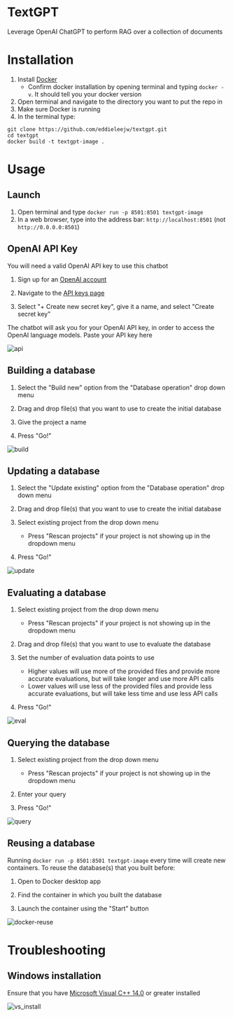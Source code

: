 # TextGPT
Leverage OpenAI ChatGPT to perform RAG over a collection of documents

# Installation

1. Install [Docker](https://www.docker.com/) 
    - Confirm docker installation by opening terminal and typing `docker -v`. It should tell you your docker version
2. Open terminal and navigate to the directory you want to put the repo in
3. Make sure Docker is running
4. In the terminal type:
```
git clone https://github.com/eddieleejw/textgpt.git
cd textgpt
docker build -t textgpt-image .
```



# Usage

## Launch

1. Open terminal and type `docker run -p 8501:8501 textgpt-image`
2. In a web browser, type into the address bar: `http://localhost:8501` (not `http://0.0.0.0:8501`)


## OpenAI API Key

You will need a valid OpenAI API key to use this chatbot

1. Sign up for an [OpenAI account](https://openai.com/index/openai-api/)

2. Navigate to the [API keys page](https://platform.openai.com/api-keys)

3. Select "+ Create new secret key", give it a name, and select "Create secret key"

The chatbot will ask you for your OpenAI API key, in order to access the OpenAI language models. Paste your API key here

![api](images/openapi.png)


## Building a database

1. Select the "Build new" option from the "Database operation" drop down menu

2. Drag and drop file(s) that you want to use to create the initial database

3. Give the project a name

4. Press "Go!"

![build](images/build.png)

## Updating a database

1. Select the "Update existing" option from the "Database operation" drop down menu

2. Drag and drop file(s) that you want to use to create the initial database

3. Select existing project from the drop down menu
    - Press "Rescan projects" if your project is not showing up in the dropdown menu

4. Press "Go!"

![update](images/update.png)

## Evaluating a database

1. Select existing project from the drop down menu
    - Press "Rescan projects" if your project is not showing up in the dropdown menu

2. Drag and drop file(s) that you want to use to evaluate the database

3. Set the number of evaluation data points to use
    - Higher values will use more of the provided files and provide more accurate evaluations, but will take longer and use more API calls
    - Lower values will use less of the provided files and provide less accurate evaluations, but will take less time and use less API calls

4. Press "Go!"

![eval](images/evaluate.png)


## Querying the database

1. Select existing project from the drop down menu
    - Press "Rescan projects" if your project is not showing up in the dropdown menu

2. Enter your query

3. Press "Go!"

![query](images/query.png)

## Reusing a database

Running `docker run -p 8501:8501 textgpt-image` every time will create new containers. To reuse the database(s) that you built before:

1. Open to Docker desktop app

2. Find the container in which you built the database

3. Launch the container using the "Start" button

![docker-reuse](images/docker_reuse.png)

# Troubleshooting

## Windows installation

Ensure that you have [Microsoft Visual C++ 14.0](https://visualstudio.microsoft.com/visual-cpp-build-tools/) or greater installed

![vs_install](images/windows_vs_install.png)